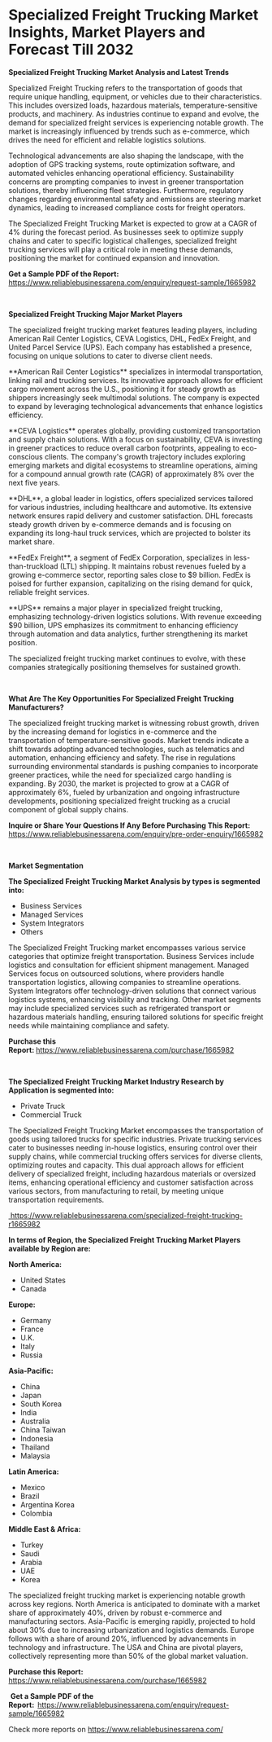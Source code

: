 <p><h1>Specialized Freight Trucking Market Insights, Market Players and Forecast Till 2032</h1></p><p><strong>Specialized Freight Trucking Market Analysis and Latest Trends</strong></p>
<p><p>Specialized Freight Trucking refers to the transportation of goods that require unique handling, equipment, or vehicles due to their characteristics. This includes oversized loads, hazardous materials, temperature-sensitive products, and machinery. As industries continue to expand and evolve, the demand for specialized freight services is experiencing notable growth. The market is increasingly influenced by trends such as e-commerce, which drives the need for efficient and reliable logistics solutions.</p><p>Technological advancements are also shaping the landscape, with the adoption of GPS tracking systems, route optimization software, and automated vehicles enhancing operational efficiency. Sustainability concerns are prompting companies to invest in greener transportation solutions, thereby influencing fleet strategies. Furthermore, regulatory changes regarding environmental safety and emissions are steering market dynamics, leading to increased compliance costs for freight operators.</p><p>The Specialized Freight Trucking Market is expected to grow at a CAGR of 4% during the forecast period. As businesses seek to optimize supply chains and cater to specific logistical challenges, specialized freight trucking services will play a critical role in meeting these demands, positioning the market for continued expansion and innovation.</p></p>
<p><strong>Get a Sample PDF of the Report:&nbsp;</strong> <a href="https://www.reliablebusinessarena.com/enquiry/request-sample/1665982?utm_campaign=2264&utm_medium=2&utm_source=Github&utm_content=ia&utm_term=17022025&utm_id=specialized-freight-trucking">https://www.reliablebusinessarena.com/enquiry/request-sample/1665982</a></p>
<p>&nbsp;</p>
<p><strong>Specialized Freight Trucking Major Market Players</strong></p>
<p><p>The specialized freight trucking market features leading players, including American Rail Center Logistics, CEVA Logistics, DHL, FedEx Freight, and United Parcel Service (UPS). Each company has established a presence, focusing on unique solutions to cater to diverse client needs.</p><p>**American Rail Center Logistics** specializes in intermodal transportation, linking rail and trucking services. Its innovative approach allows for efficient cargo movement across the U.S., positioning it for steady growth as shippers increasingly seek multimodal solutions. The company is expected to expand by leveraging technological advancements that enhance logistics efficiency.</p><p>**CEVA Logistics** operates globally, providing customized transportation and supply chain solutions. With a focus on sustainability, CEVA is investing in greener practices to reduce overall carbon footprints, appealing to eco-conscious clients. The company's growth trajectory includes exploring emerging markets and digital ecosystems to streamline operations, aiming for a compound annual growth rate (CAGR) of approximately 8% over the next five years.</p><p>**DHL**, a global leader in logistics, offers specialized services tailored for various industries, including healthcare and automotive. Its extensive network ensures rapid delivery and customer satisfaction. DHL forecasts steady growth driven by e-commerce demands and is focusing on expanding its long-haul truck services, which are projected to bolster its market share.</p><p>**FedEx Freight**, a segment of FedEx Corporation, specializes in less-than-truckload (LTL) shipping. It maintains robust revenues fueled by a growing e-commerce sector, reporting sales close to $9 billion. FedEx is poised for further expansion, capitalizing on the rising demand for quick, reliable freight services.</p><p>**UPS** remains a major player in specialized freight trucking, emphasizing technology-driven logistics solutions. With revenue exceeding $90 billion, UPS emphasizes its commitment to enhancing efficiency through automation and data analytics, further strengthening its market position.</p><p>The specialized freight trucking market continues to evolve, with these companies strategically positioning themselves for sustained growth.</p></p>
<p>&nbsp;</p>
<p><strong>What Are The Key Opportunities For Specialized Freight Trucking Manufacturers?</strong></p>
<p><p>The specialized freight trucking market is witnessing robust growth, driven by the increasing demand for logistics in e-commerce and the transportation of temperature-sensitive goods. Market trends indicate a shift towards adopting advanced technologies, such as telematics and automation, enhancing efficiency and safety. The rise in regulations surrounding environmental standards is pushing companies to incorporate greener practices, while the need for specialized cargo handling is expanding. By 2030, the market is projected to grow at a CAGR of approximately 6%, fueled by urbanization and ongoing infrastructure developments, positioning specialized freight trucking as a crucial component of global supply chains.</p></p>
<p><strong>Inquire or Share Your Questions If Any Before Purchasing This Report:</strong> <a href="https://www.reliablebusinessarena.com/enquiry/pre-order-enquiry/1665982?utm_campaign=2264&utm_medium=2&utm_source=Github&utm_content=ia&utm_term=17022025&utm_id=specialized-freight-trucking">https://www.reliablebusinessarena.com/enquiry/pre-order-enquiry/1665982</a></p>
<p>&nbsp;</p>
<p><strong>Market Segmentation</strong></p>
<p><strong>The Specialized Freight Trucking Market Analysis by types is segmented into:</strong></p>
<p><ul><li>Business Services</li><li>Managed Services</li><li>System Integrators</li><li>Others</li></ul></p>
<p><p>The Specialized Freight Trucking market encompasses various service categories that optimize freight transportation. Business Services include logistics and consultation for efficient shipment management. Managed Services focus on outsourced solutions, where providers handle transportation logistics, allowing companies to streamline operations. System Integrators offer technology-driven solutions that connect various logistics systems, enhancing visibility and tracking. Other market segments may include specialized services such as refrigerated transport or hazardous materials handling, ensuring tailored solutions for specific freight needs while maintaining compliance and safety.</p></p>
<p><strong>Purchase this Report:&nbsp;</strong><a href="https://www.reliablebusinessarena.com/purchase/1665982?utm_campaign=2264&utm_medium=2&utm_source=Github&utm_content=ia&utm_term=17022025&utm_id=specialized-freight-trucking">https://www.reliablebusinessarena.com/purchase/1665982</a></p>
<p>&nbsp;</p>
<p><strong>The Specialized Freight Trucking Market Industry Research by Application is segmented into:</strong></p>
<p><ul><li>Private Truck</li><li>Commercial Truck</li></ul></p>
<p><p>The Specialized Freight Trucking Market encompasses the transportation of goods using tailored trucks for specific industries. Private trucking services cater to businesses needing in-house logistics, ensuring control over their supply chains, while commercial trucking offers services for diverse clients, optimizing routes and capacity. This dual approach allows for efficient delivery of specialized freight, including hazardous materials or oversized items, enhancing operational efficiency and customer satisfaction across various sectors, from manufacturing to retail, by meeting unique transportation requirements.</p></p>
<p><a href="https://www.reliablebusinessarena.com/specialized-freight-trucking-r1665982?utm_campaign=2264&utm_medium=2&utm_source=Github&utm_content=ia&utm_term=17022025&utm_id=specialized-freight-trucking">&nbsp;https://www.reliablebusinessarena.com/specialized-freight-trucking-r1665982</a></p>
<p><strong>In terms of Region, the Specialized Freight Trucking Market Players available by Region are:</strong></p>
<p>
    <p> <strong> North America: </strong>
        <ul>
            <li>United States</li>
            <li>Canada</li>
        </ul>
        </p> 
    <p> <strong> Europe: </strong>
        <ul>
            <li>Germany</li>
            <li>France</li>
            <li>U.K.</li>
            <li>Italy</li>
            <li>Russia</li>
        </ul>
        </p> 
    <p> <strong> Asia-Pacific: </strong>
        <ul>
            <li>China</li>
            <li>Japan</li>
            <li>South Korea</li>
            <li>India</li>
            <li>Australia</li>
            <li>China Taiwan</li>
            <li>Indonesia</li>
            <li>Thailand</li>
            <li>Malaysia</li>
        </ul>
        </p> 
    <p> <strong> Latin America: </strong>
        <ul>
            <li>Mexico</li>
            <li>Brazil</li>
            <li>Argentina Korea</li>
            <li>Colombia</li>
        </ul>
        </p> 
    <p> <strong> Middle East & Africa: </strong>
        <ul>
            <li>Turkey</li>
            <li>Saudi</li>
            <li>Arabia</li>
            <li>UAE</li>
            <li>Korea</li>
        </ul>
    </p>
    </p>
<p><p>The specialized freight trucking market is experiencing notable growth across key regions. North America is anticipated to dominate with a market share of approximately 40%, driven by robust e-commerce and manufacturing sectors. Asia-Pacific is emerging rapidly, projected to hold about 30% due to increasing urbanization and logistics demands. Europe follows with a share of around 20%, influenced by advancements in technology and infrastructure. The USA and China are pivotal players, collectively representing more than 50% of the global market valuation.</p></p>
<p><strong>Purchase this Report: </strong><a href="https://www.reliablebusinessarena.com/purchase/1665982?utm_campaign=2264&utm_medium=2&utm_source=Github&utm_content=ia&utm_term=17022025&utm_id=specialized-freight-trucking">https://www.reliablebusinessarena.com/purchase/1665982</a></p>
<p>&nbsp;<strong>Get a Sample PDF of the Report:&nbsp;&nbsp;</strong><a href="https://www.reliablebusinessarena.com/enquiry/request-sample/1665982?utm_campaign=2264&utm_medium=2&utm_source=Github&utm_content=ia&utm_term=17022025&utm_id=specialized-freight-trucking">https://www.reliablebusinessarena.com/enquiry/request-sample/1665982</a></p>
<p><strong></strong></p>
<p>Check more reports on <a href="https://www.reliablebusinessarena.com/?utm_campaign=2264&utm_medium=2&utm_source=Github&utm_content=ia&utm_term=17022025&utm_id=specialized-freight-trucking">https://www.reliablebusinessarena.com/</a></p>